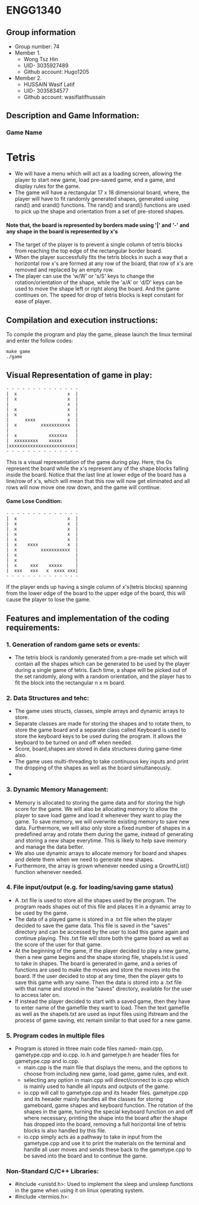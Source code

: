 # ENGG1340
## Group information
- Group number: 74
- Member 1.
  * Wong Tsz Hin
  * UID- 3035927489
  * Github account: Hugo1205
- Member 2.
  * HUSSAIN Wasif Latif 
  * UID- 3035834577
  * Github account: wasiflatifhussain
            

## Description and Game Information:
### Game Name
# Tetris
           
* We will have a menu which will act as a loading screen, allowing the player to start new game, load pre-saved game, end a game, and display rules for the game.
* The game will have a rectangular 17 x 18 dimensional board, where, the player will have to fit randomly generated shapes, generated using rand() and srand() functions.
The rand() and srand() functions are used to pick up the shape and orientation from a set of pre-stored shapes.
#### Note that, the board is represented by borders made using '|' and '-' and any shape in the board is represented by x's
* The target of the player is to prevent a single column of tetris blocks from reaching the top edge of the rectangular border board.
* When the player successfully fits the tetris blocks in such a way that a horizontal row x's are formed at any row of the board, that row of x's are removed and replaced by an empty row.
* The player can use the 'w/W' or 's/S' keys to change the rotation/orientation of the shape, while the 'a/A' or 'd/D' keys can be used to move the shape left or right along the board.
And the game continues on. The speed for drop of tetris blocks is kept constant for ease of player.

## Compilation and execution instructions:
To compile the program and play the game, please launch the linux terminal and enter the follow codes:
```
make game
./game
```

## Visual Representation of game in play: 
```
- - - - - - - - - - - - - -      
|  x                   x  | 
|  x                   x  |        
|                      x  |   
|  x                   x  |
|  x                   x  |
|      xxxx            x  |
|  x         xxxxxxxxxxx  |
|                         |
|  x            xxxxxxx   |
|  xxxxxxxxx    xxxxx     |
|xxxxxxxxxxxxxxxxxxxxxxxxx|
- - - - - - - - - - - - - -
```
This is a visual representation of the game during play.
Here, the 0s represent the board while the x's represent any of the shape blocks falling inside the board.
Notice that the last line at lower edge of the board has a line/row of x's, which will mean that this row will now get eliminated and all rows will now move one row down, and the game will continue.

#### Game Lose Condition:
```
- - - - - - - - - - - - - -      
|  x                   x  | 
|  x                   x  |        
|  x                   x  |   
|  x                   x  |
|  x                   x  |
|  x    xxxx           x  |
|  x         xxxxxxxxxxx  |
|  x                      |
|  x                      |
|  x     xxx    xxxxx     |
|  xxx   xxx   x  xxxx xxx|
- - - - - - - - - - - - - -
```
If the player ends up having a single column of x's(tetris blocks) spanning from the lower edge of the board to the upper edge of the board, this will cause the player to lose the game. 

## Features and implementation of the coding requirements:
### 1. Generation of random game sets or events: 
   * The tetris block is randomly generated from a pre-made set which will contain all the shapes which can be generated to be used by the player during
a single game of tetris. Each time, a shape will be picked out of the set randomly, along with a random orientation, and the player has to fit the 
block into the rectangular n x m board.

### 2. Data Structures and tehc:
   * The game uses structs, classes, simple arrays and dynamic arrays to store.
   * Separate classes are made for storing the shapes and to rotate them, to store the game board and a separate class called Keyboard is used to store the keyboard keys to be used during the program. It allows the keyboard to be turned on and off when needed.
   * Score, board,shapes are stored in data structures during game-time also.
   * The game uses multi-threading to take continuous key inputs and print the dropping of the shapes as well as the board simultaneously.
   * 
### 3. Dynamic Memory Management:
   * Memory is allocated to storing the game data and for storing the high score for the game. We will also be allocating memory to allow the player to save
load game and load it whenever they want to play the game. To save memory, we will overwrite existing memory to save new data. Furthermore, we will also only 
store a fixed number of shapes in a predefined array and rotate them during the game, instead of generating and storing a new shape everytime. This is likely 
to help save memory and manage the data better.
   * We also use dynamic arrays to allocate memory for board and shapes and delete them when we need to generate new shapes.
   * Furthermore, the array is grown whenever needed using a GrowthList() function whenever needed.

### 4. File input/output (e.g. for loading/saving game status)
   * A .txt file is used to store all the shapes used by the program. The program reads shapes out of this file and places it in a dynamic array to be used by the game.
   * The data of a played game is stored in a .txt file when the player decided to save the game data. This file is saved in the "saves" directory and can be accessed by the user to load this game again and continue playing. This .txt file will store both the game board as well as the score of the user for that game.
   * At the beginning of the game, if the player decided to play a new game, then a new game begins and the shape storing file, shapels.txt is used to take in shapes. The board is generated in game, and a series of functions are used to make the moves and store the moves into the board. If the user decided to stop at any time, then the player gets to save this game with any name. Then the data is stored into a .txt file with that name and stored in the "saves" directory, available for the user to access later on.
   * If instead the player decided to start with a saved game, then they have to enter name of the gamefile they want to load. Then the text gamefile as well as the shapels.txt are used as input files using ifstream and the process of game saving, etc remain similar to that used for a new game.
   
### 5. Program codes in multiple files
   * Program is stored in three main code files named- main.cpp, gametype.cpp and io.cpp. io.h and gametype.h are header files for gametype.cpp and io.cpp.
      - main.cpp is the main file that displays the menu, and the options to choose from including new game, load game, game rules, and exit.
      - selecting any option in main.cpp will direct/connect to io.cpp which is mainly used to handle all inputs and outputs of the game.
      - io.cpp will call to gametype.cpp and its header files. gametype.cpp and its heeader mainly handles all the classes for storing gameboard, game shapes and keyboard function. The rotation of the shapes in the game, turning the special keyboard function on and off where necessary, printing the shape into the board after the shape has dropped into the board, removing a full horizontal line of tetris blocks is also handled by this file.
      - io.cpp simply acts as a pathway to take in input from the gametype.cpp and use it to print the materials on the terminal and handle all user moves and sends these back to the gametype.cpp to be saved into the board and to continue the game.

### Non-Standard C/C++ Libraries:
  * #include <unistd.h>: Used to implement the sleep and unsleep functions in the game when using it on linux operating system.
  * #include <termios.h>:

